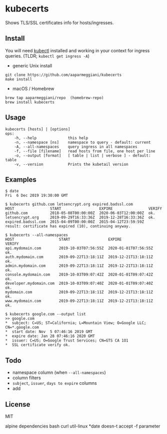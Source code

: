 # kubecerts

Shows TLS/SSL certificates info for hosts/ingresses.  

## Install

You will need [kubectl](https://kubernetes.io/docs/tasks/tools/install-kubectl/) installed and working in your context for ingress queries. (TLDR; `kubectl get ingress -A`)

* generic Unix install
```console
git clone https://github.com/aaparmeggiani/kubecerts
make install
```

* macOS / Homebrew
```console
brew tap aaparmeggiani/repo  (homebrew-repo)
brew install kubecerts
```

## Usage
```console
kubecerts [hosts] | [options]
ops:
    -h, --help              this help
    -n, --namespace [ns]    namespace to query - default: current
    -A, --all-namespaces    query ingress in all namespaces
    -f, --file [filename]   read hosts from file, one host per line
    -o, --output [format]   [ table | list | verbose ] - default: table
    -v, --version           Prints the kubetail version
```

## Examples
```console
$ date
Fri  6 Dec 2019 19:30:00 GMT

$ kubecerts github.com letsencrypt.org expired.badssl.com
HOST                START                 EXPIRE                VERIFY
github.com          2018-05-08T00:00:00Z  2020-06-03T12:00:00Z  ok.
letsencrypt.org     2019-09-29T16:33:36Z  2019-12-28T16:33:36Z  ok.
expired.badssl.com  2015-04-09T00:00:00Z  2015-04-12T23:59:59Z  result: certificate has expired (10), continuing anyway.

$ kubecerts --all-namespaces
HOST                    START                 EXPIRE                VERIFY
api.mydomain.com        2019-10-03T07:56:55Z  2020-01-01T07:56:55Z  ok.
auth.mydomain.com       2019-09-22T13:18:11Z  2019-12-21T13:18:11Z  ok.
admin.mydomain.com      2019-09-22T13:18:11Z  2019-12-21T13:18:11Z  ok.
console.mydomain.com    2019-10-03T09:07:42Z  2020-01-01T09:07:42Z  ok.
developer.mydomain.com  2019-10-03T09:07:40Z  2020-01-01T09:07:40Z  ok.
mydomain.com            2019-09-22T13:18:11Z  2019-12-21T13:18:11Z  ok.
www.mydomain.com        2019-09-22T13:18:11Z  2019-12-21T13:18:11Z  ok.

$ kubecerts google.com --output list
>> google.com
*  subject: C=US; ST=California; L=Mountain View; O=Google LLC; CN=*.google.com
*  start date: Nov  5 07:46:16 2019 GMT
*  expire date: Jan 28 07:46:16 2020 GMT
*  issuer: C=US; O=Google Trust Services; CN=GTS CA 1O1
*  SSL certificate verify ok.

```

## Todo
* namespace column (when `--all-namespaces`)
* column filters
* `subject`, `issuer`,  `days to expire` columns
* add 


## License
MIT

alpine dependencies
bash
curl 
util-linux
*date doesn-t accept -f parameter